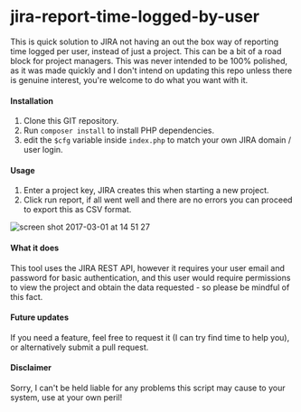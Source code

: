 # jira-report-time-logged-by-user
This is quick solution to JIRA not having an out the box way of reporting time logged per user, instead of just a project. This can be a bit of a road block for project managers. This was never intended to be 100% polished, as it was made quickly and I don't intend on updating this repo unless there is genuine interest, you're welcome to do what you want with it.


#### Installation
1. Clone this GIT repository.
2. Run `composer install` to install PHP dependencies.
3. edit the `$cfg` variable inside `index.php` to match your own JIRA domain / user login.

#### Usage
1.  Enter a project key,  JIRA creates this when starting a new project.
2.  Click run report, if all went well and there are no errors you can proceed to export this as CSV format.

![screen shot 2017-03-01 at 14 51 27](https://cloud.githubusercontent.com/assets/2064944/23467579/57ae1512-fe96-11e6-893d-b08615e80811.png)

#### What it does
This tool uses the JIRA REST API, however it requires your user email and password for basic authentication, and this user would require permissions to view the project and obtain the data requested - so please be mindful of this fact.

#### Future updates
If you need a feature, feel free to request it (I can try find time to help you), or alternatively submit a pull request.

#### Disclaimer
Sorry, I can't be held liable for any problems this script may cause to your system, use at your own peril!